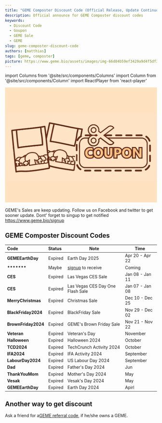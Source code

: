 ```yaml
---
title: "GEME Composter Discount Code (Official Release, Update Continuously)"
description: Official announce for GEME Composter discount codes
keywords:
  - Discount Code
  - Goupon
  - GEME Sale
  - GEME
slug: geme-composter-discount-code
authors: [matthias]
tags: [geme, composter]
picture: https://www.geme.bio/assets/images/img-66d84b59ef3429a9d4f5df3cfc1375f8.png
---
```


<head>
    <meta charSet="utf-8" />
    <meta name="twitter:card" content="summary_large_image" />
    <meta data-rh="true" property="og:image" content="https://www.geme.bio/assets/images/img-66d84b59ef3429a9d4f5df3cfc1375f8.png" />
    <meta data-rh="true" name="twitter:image" content="https://www.geme.bio/assets/images/img-66d84b59ef3429a9d4f5df3cfc1375f8.png"/>
    <meta data-rh="true" property="og:url" content="https://www.geme.bio/blog/geme-composter-discount-code"/>
    <meta data-rh="true" property="og:locale" content="en"/>
</head>

import Columns from '@site/src/components/Columns'
import Column from '@site/src/components/Column'
import ReactPlayer from 'react-player'

![Food Waste Composting](./img/img.png)

GEME's Sales are keep updating. Follow us on Facebook and twitter to get sooner update.
Dont' forget to singup to get notified https://www.geme.bio/signup

<!-- truncate -->

## GEME Composter Discount Codes

| Code                | Status  | Note                                             | Time            |
| :------------------ | :------ | ------------------------------------------------ | --------------- |
| **GEMEEarthDay**    | Expired | Earth Day 2025                                   | Apr 20 - Apr 22 |
| **\*\*\*\*\*\*\***  | Maybe   | [signup](https://www.geme.bio/signup) to receive | Coming          |
| **CES**             | Expired | Las Vegas CES Sale                               | Jan 08 - Jan 11 |
| **CES**             | Expired | Las Vegas CES Day One Flash Sale                 | Jan 07 - Jan 08 |
| **MerryChristmas**  | Expired | Christmas Sale                                   | Dec 10 - Dec 25 |
| **BlackFriday2024** | Expired | BlackFriday Sale                                 | Nov 29 - Dec 02 |
| **BrownFriday2024** | Expired | GEME's Brown Friday Sale                         | Nov 21 - Nov 22 |
| **Veteran**         | Expired | Veteran's Day                                    | November        |
| **Halloween**       | Expired | Halloween 2024                                   | October         |
| **TCD2024**         | Expired | TechCrunch Activity 2024                         | October         |
| **IFA2024**         | Expired | IFA Activity 2024                                | September       |
| **LabourDay2024**   | Expired | US Labour Day 2024                               | September       |
| **Dad**             | Expired | Father's Day 2024                                | Jun             |
| **ThankYouMom**     | Expired | Mother's Day 2024                                | May             |
| **Vesak**           | Expired | Vesak's Day 2024                                 | May             |
| **GEMEEarthDay**    | Expired | Earth Day 2024                                   | Apirl           |

## Another way to get discount

Ask a friend for a[GEME referral code](https://www.geme.bio/geme-referral), if he/she owns a GEME.
